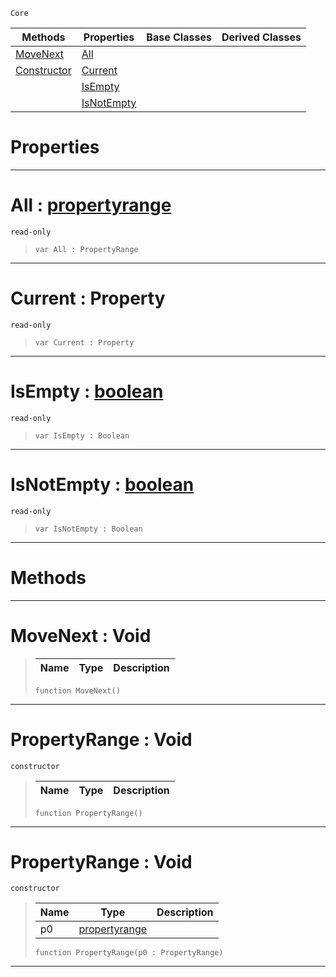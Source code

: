  `Core`

|Methods|Properties|Base Classes|Derived Classes|
|---|---|---|---|
|[ MoveNext](https://plasmaengine.github.io/PlasmaDocs/Plasma1/C++/code_reference/lightning_base_types/propertyrange.md#movenext-void)|[ All](https://plasmaengine.github.io/PlasmaDocs/Plasma1/C++/code_reference/lightning_base_types/propertyrange.md#all-plasma-engine-document)| | |
|[ Constructor](https://plasmaengine.github.io/PlasmaDocs/Plasma1/C++/code_reference/lightning_base_types/propertyrange.md#propertyrange-void)|[ Current](https://plasmaengine.github.io/PlasmaDocs/Plasma1/C++/code_reference/lightning_base_types/propertyrange.md#current-property)| | |
| |[ IsEmpty](https://plasmaengine.github.io/PlasmaDocs/Plasma1/C++/code_reference/lightning_base_types/propertyrange.md#isempty-plasma-engine-docu)| | |
| |[ IsNotEmpty](https://plasmaengine.github.io/PlasmaDocs/Plasma1/C++/code_reference/lightning_base_types/propertyrange.md#isnotempty-plasma-engine-d)| | |


 #  Properties


---  
 #  All : [propertyrange](https://plasmaengine.github.io/PlasmaDocs/Plasma1/C++/code_reference/lightning_base_types/propertyrange.md)

 `read-only`

> 
> ``` lang=cpp, name=Lightning
> var All : PropertyRange


---  
 #  Current : Property

 `read-only`

> 
> ``` lang=cpp, name=Lightning
> var Current : Property


---  
 #  IsEmpty : [boolean](https://plasmaengine.github.io/PlasmaDocs/Plasma1/C++/code_reference/lightning_base_types/boolean.md)

 `read-only`

> 
> ``` lang=cpp, name=Lightning
> var IsEmpty : Boolean


---  
 #  IsNotEmpty : [boolean](https://plasmaengine.github.io/PlasmaDocs/Plasma1/C++/code_reference/lightning_base_types/boolean.md)

 `read-only`

> 
> ``` lang=cpp, name=Lightning
> var IsNotEmpty : Boolean


---  
 #  Methods


---  
 #  MoveNext : Void

> 
> |Name|Type|Description|
> |---|---|---|
> ``` lang=cpp, name=Lightning
> function MoveNext()
> ``` 


---  
 #  PropertyRange : Void

 `constructor`

> 
> |Name|Type|Description|
> |---|---|---|
> ``` lang=cpp, name=Lightning
> function PropertyRange()
> ``` 


---  
 #  PropertyRange : Void

 `constructor`

> 
> |Name|Type|Description|
> |---|---|---|
> |p0|[propertyrange](https://plasmaengine.github.io/PlasmaDocs/Plasma1/C++/code_reference/lightning_base_types/propertyrange.md)| |
> ``` lang=cpp, name=Lightning
> function PropertyRange(p0 : PropertyRange)
> ``` 


---  
 

 